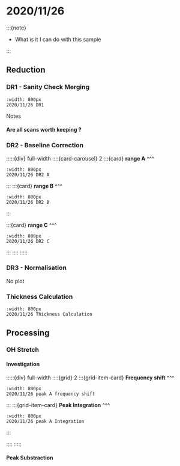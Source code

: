 # 2020/11/26

:::{note}

- What is it I can do with this sample

:::

## Reduction

### DR1 - Sanity Check Merging

```{figure} Plots/DR/DR1_2020_11_26_Full-range.png
:width: 800px
2020/11/26 DR1
```

Notes

#### Are all scans worth keeping ?


### DR2 - Baseline Correction

:::::{div} full-width
::::{card-carousel} 2
:::{card} 
**range A**
^^^

```{figure} Plots/DR/DR2_2020_11_26_A.png
:width: 800px
2020/11/26 DR2 A
```

:::
:::{card} 
**range B**
^^^

```{figure} Plots/DR/DR2_2020_11_26_B.png
:width: 800px
2020/11/26 DR2 B
```

:::

:::{card} 
**range C**
^^^

```{figure} Plots/DR/DR2_2020_11_26_C.png
:width: 800px
2020/11/26 DR2 C
```

:::
::::
:::::

### DR3 - Normalisation

No plot 

### Thickness Calculation

```{figure} Plots/DR/Thickness-calc_2020_11_26_2.png
:width: 800px
2020/11/26 Thickness Calculation
```


## Processing

### OH Stretch

#### Investigation


:::::{div} full-width
::::{grid} 2
:::{grid-item-card}
**Frequency shift**
^^^

```{figure} Plots/DR/DR2_2020_11_26_PeakA-frequency_wA0.png
:width: 800px
2020/11/26 peak A frequency shift
```

:::
:::{grid-item-card}
**Peak Integration** 
^^^

```{figure} Plots/DR/DR2_2020_11_26_PeakA-Integration.png
:width: 800px
2020/11/26 peak A Integration
```

:::

::::
:::::

#### Peak Substraction


